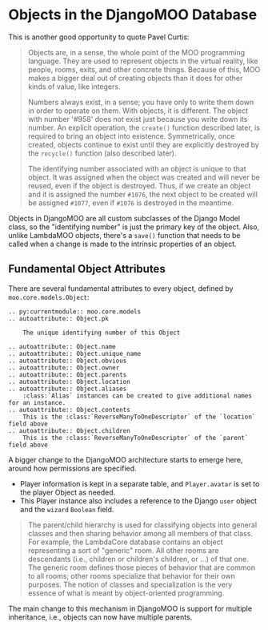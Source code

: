 # Objects in the DjangoMOO Database

This is another good opportunity to quote Pavel Curtis:

> Objects are, in a sense, the whole point of the MOO programming language. They are used to represent objects in the virtual reality, like people, rooms, exits, and other concrete things. Because of this, MOO makes a bigger deal out of creating objects than it does for other kinds of value, like integers.
>
> Numbers always exist, in a sense; you have only to write them down in order to operate on them. With objects, it is different. The object with number '#958' does not exist just because you write down its number. An explicit operation, the `create()` function described later, is required to bring an object into existence. Symmetrically, once created, objects continue to exist until they are explicitly destroyed by the `recycle()` function (also described later).
>
> The identifying number associated with an object is unique to that object. It was assigned when the object was created and will never be reused, even if the object is destroyed. Thus, if we create an object and it is assigned the number `#1076`, the next object to be created will be assigned `#1077`, even if `#1076` is destroyed in the meantime.

Objects in DjangoMOO are all custom subclasses of the Django Model class, so the "identifying number" is just the primary key of the object. Also, unlike LambdaMOO objects, there's a `save()` function that needs to be called when a change is made to the intrinsic properties of an object.

## Fundamental Object Attributes

There are several fundamental attributes to every object, defined by `moo.core.models.Object`:

```{eval-rst}
.. py:currentmodule:: moo.core.models
.. autoattribute:: Object.pk

    The unique identifying number of this Object

.. autoattribute:: Object.name
.. autoattribute:: Object.unique_name
.. autoattribute:: Object.obvious
.. autoattribute:: Object.owner
.. autoattribute:: Object.parents
.. autoattribute:: Object.location
.. autoattribute:: Object.aliases
    :class:`Alias` instances can be created to give additional names for an instance.
.. autoattribute:: Object.contents
    This is the :class:`ReverseManyToOneDescriptor` of the `location` field above
.. autoattribute:: Object.children
    This is the :class:`ReverseManyToOneDescriptor` of the `parent` field above
```

A bigger change to the DjangoMOO architecture starts to emerge here, around how permissions are specified.
* Player information is kept in a separate table, and `Player.avatar` is set to the player Object as needed.
* This Player instance also includes a reference to the Django `user` object and the `wizard` `Boolean` field.

> The parent/child hierarchy is used for classifying objects into general classes and then sharing behavior among all members of that class. For example, the LambdaCore database contains an object representing a sort of "generic" room. All other rooms are descendants (i.e., children or children's children, or ...) of that one. The generic room defines those pieces of behavior that are common to all rooms; other rooms specialize that behavior for their own purposes. The notion of classes and specialization is the very essence of what is meant by object-oriented programming.

The main change to this mechanism in DjangoMOO is support for multiple inheritance, i.e., objects can now have multiple parents.
